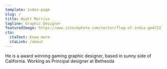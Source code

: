 ```yaml
---
template: index-page
slug: /
title: Wyatt Morriss
tagline: Graphic Designer
featuredImage: https://www.istockphoto.com/vector/flag-of-india-gm472317739-24334342
cta:
  ctaText: Know more
  ctaLink: /about
---
```


He is a award winning gaming graphic designer, based in sunny side of California. Working as Principal designer at Bethesda
